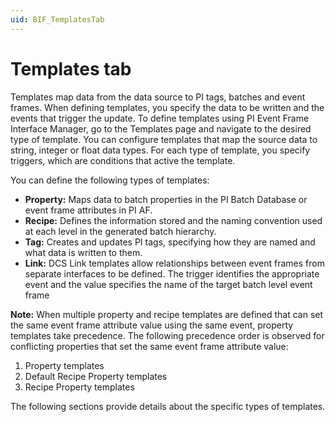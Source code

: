 ```yaml
---
uid: BIF_TemplatesTab
---
```


# Templates tab

<!-- No edits -->

Templates map data from the data source to PI tags, batches and event frames. When defining templates, you specify the data to be written and the events that trigger the update. To define templates using PI Event Frame Interface Manager, go to the Templates page and navigate to the desired type of template. You can configure templates that map the source data to string, integer or float data types. For each type of template, you specify triggers, which are conditions that active the template.

You can define the following types of templates:

<!-- Update list for interface -->


* **Property:** Maps data to batch properties in the PI Batch Database or event frame attributes in PI AF.
* **Recipe:** Defines the information stored and the naming convention used at each level in the generated batch hierarchy.
* **Tag:** Creates and updates PI tags, specifying how they are named and what data is written to them.
* **Link:** DCS Link templates allow relationships between event frames from separate interfaces to be defined. The trigger identifies the appropriate event and the value specifies the name of the target batch level event frame

**Note:** When multiple property and recipe templates are defined that can set the same event frame attribute value using the same event, property templates take precedence. The following precedence order is observed for conflicting properties that set the same event frame attribute value:

1. Property templates
2. Default Recipe Property templates
3. Recipe Property templates

The following sections provide details about the specific types of templates.
